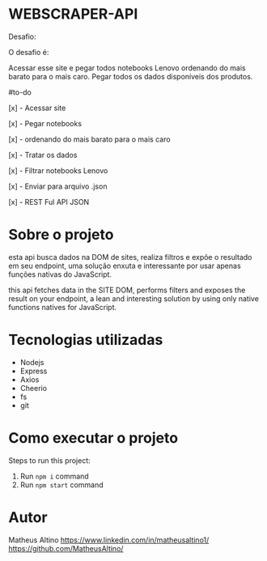 # WEBSCRAPER-API

Desafio:

O desafio é:

Acessar esse site e pegar todos notebooks Lenovo ordenando do mais barato para o mais caro. Pegar todos os dados disponíveis dos produtos.

#to-do

[x] - Acessar site

[x] - Pegar notebooks

[x] - ordenando do mais barato para o mais caro

[x] - Tratar os dados

[x] - Filtrar notebooks Lenovo 

[x] - Enviar para arquivo .json

[x] - REST Ful API JSON


# Sobre o projeto

esta api busca dados na DOM de sites, realiza filtros e expõe o resultado em seu endpoint, uma solução enxuta e interessante por usar apenas funções nativas do JavaScript.

this api fetches data in the SITE DOM, performs filters and exposes the result on your endpoint, a lean and interesting solution by using only native functions natives for JavaScript.

# Tecnologias utilizadas
- Nodejs
- Express
- Axios
- Cheerio
- fs
- git

# Como executar o projeto

Steps to run this project:

1. Run `npm i` command
3. Run `npm start` command



# Autor
Matheus Altino
https://www.linkedin.com/in/matheusaltino1/
https://github.com/MatheusAltino/
